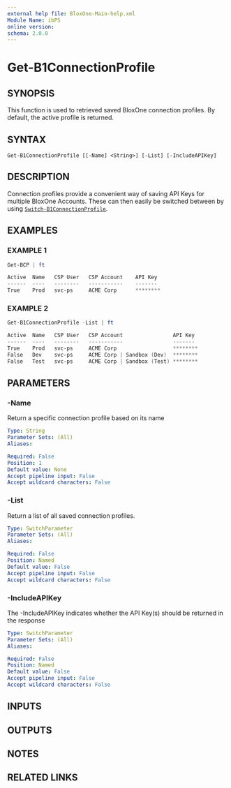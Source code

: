 ```yaml
---
external help file: BloxOne-Main-help.xml
Module Name: ibPS
online version:
schema: 2.0.0
---
```


# Get-B1ConnectionProfile

## SYNOPSIS
This function is used to retrieved saved BloxOne connection profiles.
By default, the active profile is returned.

## SYNTAX

```
Get-B1ConnectionProfile [[-Name] <String>] [-List] [-IncludeAPIKey]
```

## DESCRIPTION
Connection profiles provide a convenient way of saving API Keys for multiple BloxOne Accounts.
These can then easily be switched between by using [`Switch-B1ConnectionProfile`](../Switch-B1ConnectionProfile/).

## EXAMPLES

### EXAMPLE 1
```powershell
Get-BCP | ft

Active  Name   CSP User   CSP Account    API Key
------  ----   --------   -----------    -------
True    Prod   svc-ps     ACME Corp      ********
```

### EXAMPLE 2
```powershell
Get-B1ConnectionProfile -List | ft

Active  Name   CSP User   CSP Account                API Key
------  ----   --------   -----------                -------
True    Prod   svc-ps     ACME Corp                  ********
False   Dev    svc-ps     ACME Corp | Sandbox (Dev)  ********
False   Test   svc-ps     ACME Corp | Sandbox (Test) ********
```

## PARAMETERS

### -Name
Return a specific connection profile based on its name

```yaml
Type: String
Parameter Sets: (All)
Aliases:

Required: False
Position: 1
Default value: None
Accept pipeline input: False
Accept wildcard characters: False
```

### -List
Return a list of all saved connection profiles.

```yaml
Type: SwitchParameter
Parameter Sets: (All)
Aliases:

Required: False
Position: Named
Default value: False
Accept pipeline input: False
Accept wildcard characters: False
```

### -IncludeAPIKey
The -IncludeAPIKey indicates whether the API Key(s) should be returned in the response

```yaml
Type: SwitchParameter
Parameter Sets: (All)
Aliases:

Required: False
Position: Named
Default value: False
Accept pipeline input: False
Accept wildcard characters: False
```

## INPUTS

## OUTPUTS

## NOTES

## RELATED LINKS
